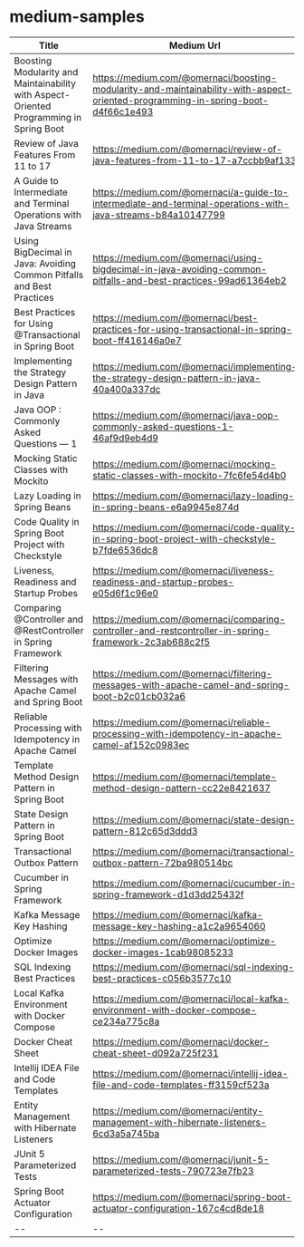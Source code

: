 # medium-samples

| Title | Medium Url | Repo
| --- | --- | --- | 
| Boosting Modularity and Maintainability with Aspect-Oriented Programming in Spring Boot | https://medium.com/@omernaci/boosting-modularity-and-maintainability-with-aspect-oriented-programming-in-spring-boot-d4f66c1e493 | *account-aop* |
| Review of Java Features From 11 to 17 | https://medium.com/@omernaci/review-of-java-features-from-11-to-17-a7ccbb9af133 | *features* |
| A Guide to Intermediate and Terminal Operations with Java Streams | https://medium.com/@omernaci/a-guide-to-intermediate-and-terminal-operations-with-java-streams-b84a10147799 | *stream-exercise* |
| Using BigDecimal in Java: Avoiding Common Pitfalls and Best Practices | https://medium.com/@omernaci/using-bigdecimal-in-java-avoiding-common-pitfalls-and-best-practices-99ad61364eb2 | *</>* |
| Best Practices for Using @Transactional in Spring Boot | https://medium.com/@omernaci/best-practices-for-using-transactional-in-spring-boot-ff416146a0e7 | *</>* |
| Implementing the Strategy Design Pattern in Java | https://medium.com/@omernaci/implementing-the-strategy-design-pattern-in-java-40a400a337dc | *strategy-example* |
| Java OOP : Commonly Asked Questions — 1 | https://medium.com/@omernaci/java-oop-commonly-asked-questions-1-46af9d9eb4d9 | [*java-oop*](https://javapulse.github.io/studious-adventure/#-4-java-oop) |
| Mocking Static Classes with Mockito | https://medium.com/@omernaci/mocking-static-classes-with-mockito-7fc6fe54d4b0 | *payment* |
| Lazy Loading in Spring Beans | https://medium.com/@omernaci/lazy-loading-in-spring-beans-e6a9945e874d | *lazy-example* |
| Code Quality in Spring Boot Project with Checkstyle | https://medium.com/@omernaci/code-quality-in-spring-boot-project-with-checkstyle-b7fde6536dc8 | *checkstyle-example*|
| Liveness, Readiness and Startup Probes | https://medium.com/@omernaci/liveness-readiness-and-startup-probes-e05d6f1c96e0 | *</>* |
| Comparing @Controller and @RestController in Spring Framework | https://medium.com/@omernaci/comparing-controller-and-restcontroller-in-spring-framework-2c3ab688c2f5 | *</>* |
| Filtering Messages with Apache Camel and Spring Boot | https://medium.com/@omernaci/filtering-messages-with-apache-camel-and-spring-boot-b2c01cb032a6 | *camel-example*|
| Reliable Processing with Idempotency in Apache Camel | https://medium.com/@omernaci/reliable-processing-with-idempotency-in-apache-camel-af152c0983ec | *camel-example* |
| Template Method Design Pattern in Spring Boot | https://medium.com/@omernaci/template-method-design-pattern-cc22e8421637 | *design-patterns/behavioral/template-method* |
| State Design Pattern in Spring Boot | https://medium.com/@omernaci/state-design-pattern-812c65d3ddd3 | *design-patterns/behavioral/state* |
| Transactional Outbox Pattern | https://medium.com/@omernaci/transactional-outbox-pattern-72ba980514bc | *outbox* |
| Cucumber in Spring Framework | https://medium.com/@omernaci/cucumber-in-spring-framework-d1d3dd25432f | *cucumber-example* |
| Kafka Message Key Hashing | https://medium.com/@omernaci/kafka-message-key-hashing-a1c2a9654060 | *</>* |
| Optimize Docker Images | https://medium.com/@omernaci/optimize-docker-images-1cab98085233 | *</>* |
| SQL Indexing Best Practices | https://medium.com/@omernaci/sql-indexing-best-practices-c056b3577c10 | *</>* |
| Local Kafka Environment with Docker Compose | https://medium.com/@omernaci/local-kafka-environment-with-docker-compose-ce234a775c8a | *</>* |
| Docker Cheat Sheet | https://medium.com/@omernaci/docker-cheat-sheet-d092a725f231 | *</>* |
| Intellij IDEA File and Code Templates | https://medium.com/@omernaci/intellij-idea-file-and-code-templates-ff3159cf523a | *</>* |
| Entity Management with Hibernate Listeners | https://medium.com/@omernaci/entity-management-with-hibernate-listeners-6cd3a5a745ba | *hibernate-listener-example* |
| JUnit 5 Parameterized Tests | https://medium.com/@omernaci/junit-5-parameterized-tests-790723e7fb23 | *junit-parameterized-test-example* |
| Spring Boot Actuator Configuration | https://medium.com/@omernaci/spring-boot-actuator-configuration-167c4cd8de18 | *</>* |
| -- | -- | -- |
